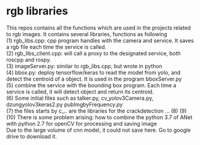 # rgb libraries
This repos contains all the functions which are used in the projects related to rgb images. It contains several libraries, functions as following\
(1) rgb_libs.cpp: cpp program handles with the camera and service. It saves a rgb file each time the service is called. \
(2) rgb_libs_client.cpp: will call a proxy to the designated service, both roscpp and rospy. \
(3) imageServer.py: similar to rgb_libs.cpp, but wrote in python \
(4) bbox.py: deploy tensorflow/keras to read the model from yolo, and detect the centroid of a object. It is used in the program bboxServer.py \
(5) combine the service with the bounding box program. Each time a service is called, it will detect object and return its centroid.\
(6) Some initial files such as talker.py, cv_yolov3Camera.py, dzungyolov3keras2.py pubImgbyFrequency.py \
(7) the files starts by c_.. are the libraries for the crackdetection ...
(8)
(9)
(10)
There is some problem arising: how to combine the python 3.7 of ANet with python 2.7 for openCV for processing and saving image \
Due to the large volume of cnn model, it could not save here. Go to google drive to download it.

